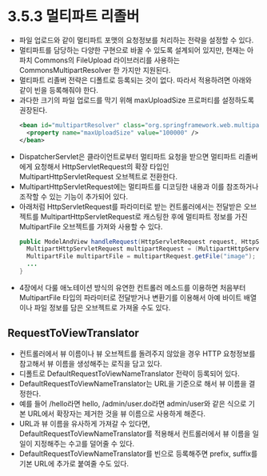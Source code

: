 # 3.5.3 멀티파트 리졸버
- 파일 업로드와 같이 멀티파트 포맷의 요청정보를 처리하는 전략을 설정할 수 있다.
- 멀티파트를 담당하는 다양한 구현으로 바꿀 수 있도록 설계되어 있지만, 현재는 아파치 Commons의 FileUpload 라이브러리를 사용하는
  CommonsMultipartResolver 한 가지만 지원된다.
- 멀티파트 리졸버 전략은 디폴트로 등록되는 것이 없다. 따라서 적용하려면 아래와 같이 빈을 등록해줘야 한다.
- 과다한 크기의 파일 업로드를 막기 위해 maxUploadSize 프로퍼티를 설정하도록 권장된다.
  ```xml
  <bean id="multipartResolver" class="org.springframework.web.multipart.commons.CommonsMultipartResolver">
    <property name="maxUploadSize" value="100000" />
  </bean>
  ```
- DispatcherServlet은 클라이언트로부터 멀티파트 요청을 받으면 멀티파트 리졸버에게 요청해서 HttpServletRequest의 확장 타입인
  MultipartHttpServletRequest 오브젝트로 전환한다.
- MultipartHttpServletRequest에는 멀티파트를 디코딩한 내용과 이를 참조하거나 조작할 수 있는 기능이 추가되어 있다.
- 아래처럼 HttpServletRequest를 파라미터로 받는 컨트롤러에서는 전달받은 오브젝트를 MultipartHttpServletRequest로
  캐스팅한 후에 멀티파트 정보를 가진 MultipartFile 오브젝트를 가져와 사용할 수 있다.
  ```java
  public ModelAndView handleRequest(HttpServletRequest request, HttpServletResponse response) {
    MultipartHttpServletRequest multipartRequest = (MultipartHttpServletRequest)request;
    MultipartFile multipartFile = multipartRequest.getFile("image");
    ...
  }
  ```
- 4장에서 다룰 애노테이션 방식의 유연한 컨트롤러 메소드를 이용하면 처음부터 MultipartFile 타입의 파라미터로 전달받거나
  변환기를 이용해서 아예 바이트 배열이나 파일 정보를 담은 오브젝트로 가져올 수도 있다.

## RequestToViewTranslator
- 컨트롤러에서 뷰 이름이나 뷰 오브젝트를 돌려주지 않았을 경우 HTTP 요청정보를 참고해서 뷰 이름을 생성해주는 로직을 담고 있다.
- 디폴트로 DefaultRequestToViewNameTranslator 전략이 등록되어 있다.
- DefaultRequestToViewNameTranslator는 URL을 기준으로 해서 뷰 이름을 결정한다.
- 예를 들어 /hello라면 hello, /admin/user.do라면 admin/user와 같은 식으로 기본 URL에서 확장자는 제거한 것을 뷰 이름으로 사용하게 해준다.
- URL과 뷰 이름을 유사하게 가져갈 수 있다면, DefaultRequestToViewNameTranslator를 적용해서 컨트롤러에서 뷰 이름을 일일이 지정해주는 수고를 덜어줄 수 있다.
- DefaultRequestToViewNameTranslator를 빈으로 등록해주면 prefix, suffix를 기본 URL에 추가로 붙여줄 수도 있다.